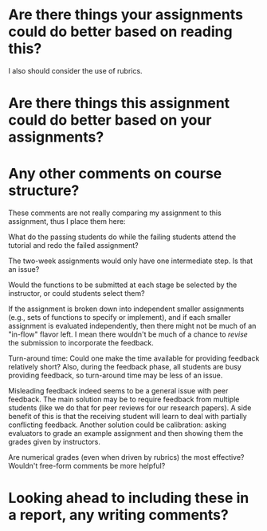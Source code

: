 # Are there things your assignments could do better based on reading this?
I also should consider the use of rubrics.

# Are there things this assignment could do better based on your assignments?

# Any other comments on course structure?
These comments are not really comparing my assignment to this assignment, thus I place them here:

What do the passing students do while the failing students attend the tutorial and redo the failed assignment?

The two-week assignments would only have one intermediate step. Is that an issue?

Would the functions to be submitted at each stage be selected by the instructor, or could students select them?

If the assignment is broken down into independent smaller assignments (e.g., sets of functions to specify or implement), and if each smaller assignment is evaluated independently, then there might not be much of an "in-flow" flavor left. I mean there wouldn't be much of a chance to *revise* the submission to incorporate the feedback.

Turn-around time: Could one make the time available for providing feedback relatively short? Also, during the feedback phase, all students are busy providing feedback, so turn-around time may be less of an issue.

Misleading feedback indeed seems to be a general issue with peer feedback. The main solution may be to require feedback from multiple students (like we do that for peer reviews for our research papers). A side benefit of this is that the receiving student will learn to deal with partially conflicting feedback. Another solution could be calibration: asking evaluators to grade an example assignment and then showing them the grades given by instructors. 

Are numerical grades (even when driven by rubrics) the most effective? Wouldn't free-form comments be more helpful?

# Looking ahead to including these in a report, any writing comments?

